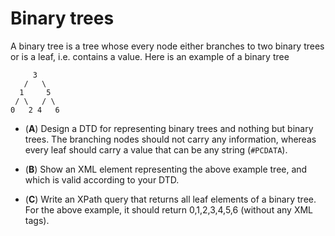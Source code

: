 # Binary trees

A binary tree is a tree whose every node either branches to two binary
trees or is a leaf, i.e. contains a value. Here is an example of a
binary tree

```
     3
   /   \
  1     5
 / \   / \
0   2 4   6
```


* (**A**) Design a DTD for representing binary trees and nothing but
  binary trees. The branching nodes should not carry any information,
  whereas every leaf should carry a value that can be any string
  (`#PCDATA`).

* (**B**) Show an XML element representing the above example tree, and
  which is valid according to your DTD.

* (**C**) Write an XPath query that returns all leaf elements of a
  binary tree. For the above example, it should return 0,1,2,3,4,5,6 (without
  any XML tags).
